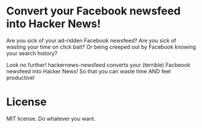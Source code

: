 # Convert your Facebook newsfeed into Hacker News!
Are you sick of your ad-ridden Facebook newsfeed? Are you sick of wasting your time on click bait? Or being creeped out by Facebook knowing your search history?

Look no further! hackernews-newsfeed converts your (terrible) Facbeook newsfeed into Hacker News! So that you can waste time AND feel productive!

# License
MIT license. Do whatever you want.


